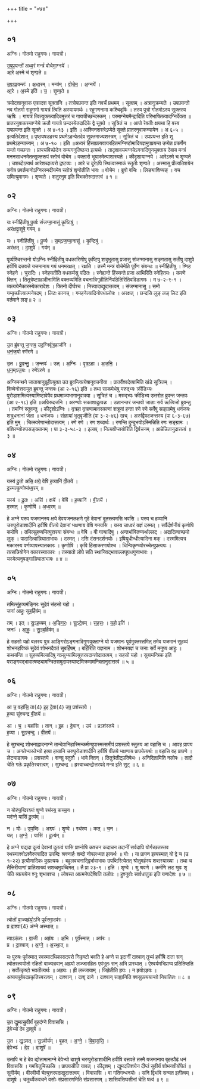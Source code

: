 +++
title = "०७४"

+++


## ०१
अग्निः। गोतमो राहूगणः। गायत्री।

उ॒प॒प्र॒यन्तो॑ अध्व॒रं मन्त्रं॑ वोचेमा॒ग्नये॑ ।  
आ॒रे अ॒स्मे च॑ शृण्व॒ते ॥

उ॒प॒ऽप्र॒यन्तः॑ । अ॒ध्व॒रम् । मन्त्र॑म् । वो॒चे॒म॒ । अ॒ग्नये॑ ।  
आ॒रे । अ॒स्मे इति॑ । च॒ । शृ॒ण्व॒ते ॥

त्रयोदशानुवाक एकादश सूक्तानि । तत्रोपप्रयन्त इति नवर्चं प्रथमम् । सूक्तम् । अत्रानुक्रम्यते । उपप्रयन्तो नव गोतमो राहूगणो गायत्रं त्विति अस्यायमर्थः । रहूगणनामा कश्चिदृषिः । तस्य पुत्रो गोतमोऽस्य सूक्तस्य ऋषिः । गायत्रं त्वित्युक्तत्वादिदमुत्तरं च गायत्रीच्छन्दस्कम् । परमाग्नेयमैन्द्रादिति परिभाषितत्वादग्निर्देवता ॥ प्रातरनुवाकस्याग्नेये क्रतौ गायत्रे छन्दस्येतदादिके द्वे सूक्ते । सूत्रितं च । आपो रेवतीः क्षयथा हि वस्व उपप्रयन्त इति सूक्ते । अ ४-१३ । इति ॥ आश्विनशस्त्रेऽप्येते सूक्ते प्रातरनुवाकन्यायेन । अ ६-५ । इत्यतिदेशात् ॥ पृष्ठ्यषडहस्य प्रथमेऽहन्येतदेव सूक्तमाज्यशस्त्रम् । सूत्रितं च । उपप्रयन्त इति शु प्रथमेऽहन्याज्यम् । अ ७-१० । इति ॥अध्वरं हिंसाप्रत्यवायरहितमग्निष्टोमादियज्ञमुपप्रयन्त उप्येत प्रकर्षेण यन्तो गच्छन्तः । प्राप्त्यविच्छेदेन सम्यगनुतिष्ठन्त इत्यर्थः । तादृशावयमग्नयेऽगनादिगुणयुक्ताय देवाय मन्त्रं मननसाधनमेतत्सूक्तरूपं स्तोत्रं वोचेम । वक्तारो भूयास्मेत्याशास्यते । कीदृशायाग्नये । आरेऽस्मे च शृण्वते । चशब्दोऽप्यर्थ आरेशब्दात्परो द्रष्टव्यः । आरे च दूरेऽपि स्थित्वास्माकं स्तुतीः शृण्वते । अस्मासु प्रीत्यतिशयेन सर्वत्र प्रवर्तमानोऽग्निरस्मदीयमेव स्तोत्रं शृणोतीति भावः ॥ वोचेम । ब्रुवो वचिः । लिङ्याशिष्यङ् । वच उमित्युमागमः । शृण्वते । शतुरनुम इति विभक्तेरुदात्तत्वं ॥ १ ॥

## ०२
अग्निः। गोतमो राहूगणः। गायत्री।

यः स्नीहि॑तीषु पू॒र्व्यः सं॑जग्मा॒नासु॑ कृ॒ष्टिषु॑ ।  
अर॑क्षद्दा॒शुषे॒ गय॑म् ॥

यः । स्नीहि॑तीषु । पू॒र्व्यः । स॒म्ऽज॒ग्मा॒नासु॑ । कृ॒ष्टिषु॑ ।  
अर॑क्षत् । दा॒शुषे॑ । गय॑म् ॥

पूर्व्यश्चिरन्तनो योऽग्निः स्नीहितीषु वधकारिणीषु कृष्टिषु शत्रुभूतासु प्रजासु संजग्मानासु सङ्गतासु सतीषु दाशुषे हवींषि दत्तवत्ते यजमानाय गयं धनमरक्षत् । रक्षति । तस्मै मन्त्रं वोचेमेति पूर्वेण संबन्धः ॥ स्नीहितीषु । ष्णिह स्नेहने । चुरादिः । स्नेहयतीति वधकर्मसु पठितः । स्नेह्यन्ते हिंस्यन्ते प्रजा आभिरिति स्नेहितयः । करणे क्तिन् । तितुत्रेष्टग्रहादीनामिति वक्तव्यमिति वचनान्निगृहीतिर्निपठितिरितिवदिडागमः । म ७-२-९-१ । व्यत्ययेनैकारस्येकारादेशः । क्तिनो दीर्घश्च । नित्त्वादाद्युदात्तत्वम् । संजग्मानासु । समो गम्यृच्छीत्यात्मनेपदम् । लिटः कानच् । गमहनेत्यादिनोपधालोपः । अरक्षत् । छन्दसि लुङ् लङ् लिट इति वर्तमाने लङ्॥ २ ॥

## ०३
अग्निः। गोतमो राहूगणः। गायत्री।

उ॒त ब्रु॑वन्तु ज॒न्तव॒ उद॒ग्निर्वृ॑त्र॒हाज॑नि ।  
ध॒नं॒ज॒यो रणे॑रणे ॥

उ॒त । ब्रु॒व॒न्तु॒ । ज॒न्तवः॑ । उत् । अ॒ग्निः । वृ॒त्र॒ऽहा । अ॒ज॒नि॒ ।  
ध॒न॒म्ऽज॒यः । रणे॑ऽरणे ॥

अग्निमन्थने जातायानुब्रूहीत्युक्त उत ब्रुवन्त्वित्येषानुवचनीया । प्रातर्वैश्वदेव्यामिति खंडे सूत्रितम् । शिष्वेनोत्तरामुत ब्रुवन्तु जन्तवः (आ २-१६) इति ॥ तथा साकमेधेषु मरुद्भ्यः क्रीडिभ्यः पुरोडाशमित्यस्यामिष्टावेषैव प्रथमाज्यभागानुवाक्या । सूत्रितं च । मरुद्भ्यः क्रीडिभ्य उत्तरोत ब्रुवन्त जन्तवः (आ २-१८) इति ॥अग्रिरुदजनि । अरण्योः सकाशादुत्पन्नः । उतानन्तरं जन्तवो जाताः सर्व ऋत्विजो ब्रुवन्तु । तमग्निं स्तुवन्तु । कीदृशोऽग्निः । वृत्रहा वृत्राणामावरकाणां शत्रूणां हन्ता रणे रणे सर्वेषु सङ्ग्रामेषु धनंजयः शत्रुधनानां जेता ॥ धनंजयः । संज्ञायां भृतृवृजीति (पा ३-२-४६) खच् । अरुर्द्विषदजन्तस्य (पा ६-३-६७) इति मुम् । चित्स्वरेणान्तोदात्तत्वम् । रणे रणे । रण शब्दार्थः । रणन्ति दुन्दुभयोऽस्मिन्निति रणः सङ्ग्रामः । वशिरण्योरुपसङ्ख्यानम् । पा ३-३-५८-३ । इत्यप् । नित्यवीप्सयोरिति द्विर्वचनम् । आम्रेडितानुदात्तत्वं ॥ ३ ॥

## ०४
अग्निः। गोतमो राहूगणः। गायत्री।

यस्य॑ दू॒तो असि॒ क्षये॒ वेषि॑ ह॒व्यानि॑ वी॒तये॑ ।  
द॒स्मत्कृ॒णोष्य॑ध्व॒रम् ॥

यस्य॑ । दू॒तः । असि॑ । क्षये॑ । वेषि॑ । ह॒व्यानि॑ । वी॒तये॑ ।  
द॒स्मत् । कृ॒णोषि॑ । अ॒ध्व॒रम् ॥

हे अग्ने यस्य यजमानस्य क्षये देवयजनलक्षणे गृहे देवानां दूतस्त्वमसि भवसि । यस्य च हव्यानि चरुपुरोडाशादीनि हवींषि वीतये देवानां भक्षणाय वेषि गमयसि । यस्य चाध्वरं यज्ञं दस्मत् । सर्वैर्दर्शनीयं कृणोषि करोषि । तमित्सुहव्यमित्युत्तरया संबन्धः ॥ वेषि । वी गत्यादिषु । अन्तर्भावितण्यर्थाल्लट् । अदादित्वाच्छपो लुक् । पादादित्वान्निघाताभावः । दस्मत् । दसि दंसनदर्शनयोः । इषियुधीन्धीत्यादिना मक् । दस्ममित्यत्र मकारस्य वर्णव्यापत्त्यातकारः । कृणोषि । कृवि हिंसाकरणयोश्च । धिन्विकृण्व्योरच्चेत्युप्रत्ययः । तत्सन्नियोगेन वकारस्याकारः । तस्यातो लोपे सति स्थानिवद्भावाल्लघूपधगुणाभावः । यस्येत्यनुषङ्गान्निघाताभावः ॥ ४ ॥

## ०५
अग्निः। गोतमो राहूगणः। गायत्री।

तमित्सु॑ह॒व्यम॑ङ्गिरः सुदे॒वं स॑हसो यहो ।  
जना॑ आहुः सुब॒र्हिष॑म् ॥

तम् । इत् । सु॒ऽह॒व्यम् । अ॒ङ्गि॒रः॒ । सु॒ऽदे॒वम् । स॒ह॒सः॒ । य॒हो॒ इति॑ ।  
जनाः॑ । आ॒हुः॒ । सु॒ऽब॒र्हिष॑म् ॥

हे सहसो यहो बलस्य पुत्र आङ्गिरोऽङ्गनादिगुणयुक्ताग्ने यो यजमानः पूर्वमुक्तस्तमित् तमेव यजमानं सुहव्यं शोभनहविष्कं सुदेवं शोभनदैवतं सुबर्हिषम् । बर्हिरिति यज्ञनाम । शोभनयज्ञं च जनाः सर्वे मनुष्य आहुः । कथयन्ति ॥ सुहव्यमित्यादिषु नञ्सुभ्यामित्युत्तरपदान्तोदात्तत्वम् । सहसो यहो । सुबामन्त्रिक इति पराङ्गवद्भावात्षष्ठ्यामन्त्रितसमुदायस्याष्टमिक्रमामन्त्रितानुदात्तत्वं ॥ ५ ॥

## ०६
अग्निः। गोतमो राहूगणः। गायत्री।

आ च॒ वहा॑सि॒ ता{4} इ॒ह दे॒वा{4} उप॒ प्रश॑स्तये ।  
ह॒व्या सु॑श्चन्द्र वी॒तये॑ ॥

आ । च॒ । वहा॑सि । तान् । इ॒ह । दे॒वान् । उप॑ । प्रऽश॑स्तये ।  
ह॒व्या । सु॒ऽच॒न्द्र॒ । वी॒तये॑ ॥

हे सुश्चन्द्र शोभनाह्लादनाग्ने तान्देवानिहास्मिन्कर्मण्युपास्मत्समीपं प्रशस्तये स्तुतय आ वहासि च । आवह प्रापय च । अगतेभ्यस्तेभ्यो हव्या हव्यानि चरुपुरोडाशादीनि हवींषि वीतये भक्षणाय प्रापयेत्यर्थः ॥ वहासि वह प्रापणे । लेट्याडागमः । प्रशस्तये । शन्सु स्तुतौ । भावे क्तिन् । तितुत्रेतीट्प्रतिषेधः । अनिदितामिति नलोपः । तादौ चेति गतेः प्रकृतिस्वरत्वम् । सुश्चन्द्र । ह्रस्वाच्चन्द्रोत्तरपदे मन्त्र इति सुट् ॥ ६ ॥

## ०७
अग्निः। गोतमो राहूगणः। गायत्री।

न योरु॑प॒ब्दिरश्व्यः॑ शृ॒ण्वे रथ॑स्य॒ कच्च॒न ।  
यद॑ग्ने॒ यासि॑ दू॒त्य॑म् ॥

न । योः । उ॒प॒ब्दिः । अश्व्यः॑ । शृ॒ण्वे । रथ॑स्य । कत् । च॒न ।  
यत् । अ॒ग्ने॒ । यासि॑ । दू॒त्य॑म् ॥

हे अग्ने यद्यदा दूत्यं देवानां दूतत्वं यासि प्राप्नोषि कश्चन कदाचन तदानीं सर्वदापि योर्गच्छतस्तव रथस्याश्वोऽश्वैरुत्पादित उपब्दिः श्रवणार्हः शब्दो नोपलभ्यत इत्यर्थः ॥ योः । या प्रापण इत्यस्मात् यो द्वे च (उ १-२२) इत्यौणादिकः कुप्रत्ययः । बहुलवचनाद्द्विर्भावाभावः उपब्दिरित्येतत् श्रोतुमर्हस्य शब्दस्याख्या । तथा च तैत्तिरीयाणां प्रातिशाख्यं सशब्दमुपब्दिमत् । तै प्रा २३-९ । इति । शृण्वे । श्रु श्रवणे । कर्मणि लट श्रुवः शृ चेति व्यत्ययेन श्नुः शृभावश्च । लोपस्त आत्मनेपदेष्विति तलोपः । हुश्नुवोः सार्वधातुक इति यणादेशः ॥ ७ ॥

## ०८
अग्निः। गोतमो राहूगणः। गायत्री।

त्वोतो॑ वा॒ज्यह्र॑यो॒ऽभि पूर्व॑स्मा॒दप॑रः ।  
प्र दा॒श्वा{4} अ॑ग्ने अस्थात् ॥

त्वाऽऊ॑तः । वा॒जी । अह्र॑यः । अ॒भि । पूर्व॑स्मात् । अप॑रः ।  
प्र । दा॒श्वान् । अ॒ग्ने॒ । अ॒स्था॒त् ॥

यः पुरुषः पूर्वस्मात् स्वस्मादधिकारादपरो निकृष्टो भवति हे अग्ने स इदानीं दाश्वान् तुभ्यं हवींषि दाता सन् त्वोतस्त्वयोतो रक्षितो वाज्यन्नवान् अह्रयो लज्जारहितः एवंभूतः सन् अभि प्रास्थात् । ऐश्वर्यमभिप्राप्य प्रतितिष्ठति । सर्वोत्कृष्टो भवतीत्यर्थः ॥ अह्रयः । ह्री लज्जायाम् । जिह्रेतीति ह्रयः । न ह्रयोऽह्रयः । अव्ययपूर्वपदप्रकृतिस्वरत्वम् । दाश्वान् । दाशृ दाने । दाश्वान् साह्वानिति क्वसुप्रत्ययान्तो निपातितः ॥ ८ ॥

## ०९
अग्निः। गोतमो राहूगणः। गायत्री।

उ॒त द्यु॒मत्सु॒वीर्यं॑ बृ॒हद॑ग्ने विवाससि ।  
दे॒वेभ्यो॑ देव दा॒शुषे॑ ॥

उ॒त । द्यु॒ऽमत् । सु॒ऽवीर्य॑म् । बृ॒हत् । अ॒ग्ने॒ । वि॒वा॒स॒सि॒ ।  
दे॒वेभ्यः॑ । दे॒व॒ । दा॒शुषे॑ ॥

उतापि च हे देव द्योतामानाग्ने देवेभ्यो दाशुषे चरुपुरोडाशादीनि हवींषि दत्तवते तस्मै यजमानाय बृहत्प्रौढं धनं विवाससि । गमयितुमिच्छसि । प्रापयसीति यावत् । कीदृशम् । द्युमदतिशयेन दीप्तं सुवीर्यं शोभनवीर्योपेतं ॥ सुवीर्यम् । वीरवीर्यौ चेत्युत्तरपदाद्युदात्तत्वम् । विवाससि । वा गतिगन्धनयोः । सनि द्विर्भावे सन्यत इतीत्वम् । दाशुषे । चतुर्थ्येकवचने वसोः संप्रसारणमिति संप्रसारणम् । शासिवसिघसीनां चेति षत्वं ॥ ९ ॥